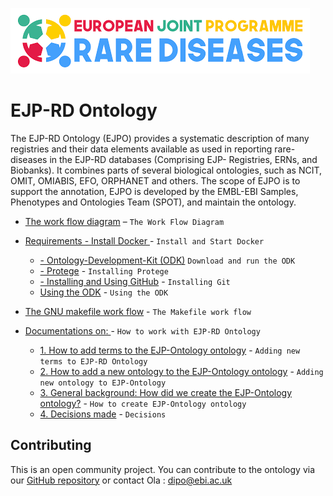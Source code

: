 ![schema](ejp.jpg)
# EJP-RD Ontology

The EJP-RD Ontology (EJPO) provides a systematic description of many registries and their data elements available as used in reporting rare-diseases in the EJP-RD databases (Comprising EJP- Registries, ERNs, and Biobanks).  It combines parts of several biological ontologies, such as NCIT, OMIT, OMIABIS, EFO, ORPHANET and others. The scope of EJPO is to support the annotation, EJPO  is developed by the EMBL-EBI Samples, Phenotypes and Ontologies Team (SPOT), and maintain the ontology.

- [The work flow diagram](workflow.md) – `The Work Flow Diagram`
- [Requirements - Install Docker ](https://www.docker.com/get-docker) - `Install and Start Docker`
  - [- Ontology-Development-Kit (ODK)](https://github.com/INCATools/ontology-development-kit) `Download and run the ODK`
  - [- Protege](https://go-ontology.readthedocs.io/en/latest/InitialSetup.html#installing-protege) - `Installing Protege`
  - [- Installing and Using GitHub](https://git-scm.com/) - `Installing Git`
  - [Using the ODK]() - `Using the ODK`
- [The GNU makefile work flow](GNUmakefile.md) - `The Makefile work flow`

- [Documentations on: ](documentations.md) -  `How to work with EJP-RD Ontology`
  - [1. How to add terms to the EJP-Ontology ontology](Adding_new_terms.md) - `Adding new terms to EJP-RD Ontology`
  - [2. How to add a new ontology to the EJP-Ontology ontology](Adding_new_ontology.md) - `Adding new ontology to EJP-Ontology`
  - [3. General background: How did we create the EJP-Ontology ontology?](background_info.md) - `How to create EJP-Ontology ontology`
  - [4. Decisions made](decisions.md) - `Decisions`


## Contributing

This is an open community project. You can contribute to the ontology via our [GitHub repository](https://github.com/EBISPOT/EJP-Ontology_ontology) or contact Ola : dipo@ebi.ac.uk
